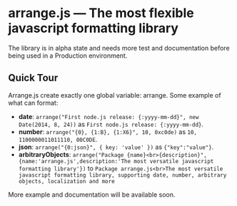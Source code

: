 arrange.js — The most flexible javascript formatting library
==================================================

The library is in alpha state and needs more test and documentation before being used in a Production environment.

Quick Tour
--------------------------------------

Arrange.js create exactly one global variable: arrange.
Some example of what can format:

- **date**: `arrange("First node.js release: {:yyyy-mm-dd}", new Date(2014, 8, 24))` as `First node.js release: {:yyyy-mm-dd}`.
- **number**: `arrange("{0}, {1:B}, {1:X6}", 10, 0xc0de)` as `10, 1100000011011110, 00C0DE`.
- **json**: `arrange("{0:json}", { key: 'value' })` as `{"key":"value"}`.
- **arbitraryObjects**: `arrange("Package {name}<br>{description}",{name:'arrange.js',description:'The most versatile javascript formatting library'})` to `Package arrange.js<br>The most versatile javascript formatting library, supporting date, number, arbitrary objects, localization and more`

More example and documentation will be available soon.
